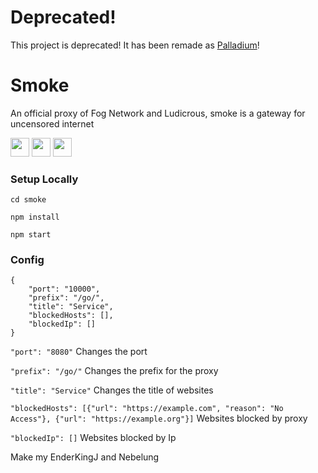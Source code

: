 # Deprecated!
This project is deprecated! It has been remade as [Palladium](https://github.com/LudicrousDevelopment/Palladium)!

# Smoke
An official proxy of Fog Network and Ludicrous, smoke is a gateway for uncensored internet

<a href="https://heroku.com/deploy?template=https://github.com/FogNetwork/Smoke"><img height="30px" src="https://raw.githubusercontent.com/FogNetwork/Tsunami/main/deploy/heroku2.svg"><img></a>
<a href="https://repl.it/github/FogNetwork/Smoke"><img height="30px" src="https://raw.githubusercontent.com/FogNetwork/Tsunami/main/deploy/replit2.svg"><img></a>
<a href="https://glitch.com/edit/#!/import/github/FogNetwork/Smoke"><img height="30px" src="https://raw.githubusercontent.com/FogNetwork/Tsunami/main/deploy/glitch2.svg"><img></a>

### Setup Locally

```
cd smoke
```

```
npm install
```

```
npm start
```

### Config

```
{
    "port": "10000",
    "prefix": "/go/",
    "title": "Service",
    "blockedHosts": [],
    "blockedIp": []
}
```

`"port": "8080"` Changes the port 

`"prefix": "/go/"` Changes the prefix for the proxy

`"title": "Service"` Changes the title of websites

`"blockedHosts": [{"url": "https://example.com", "reason": "No Access"}, {"url": "https://example.org"}]` Websites blocked by proxy

`"blockedIp": []` Websites blocked by Ip

Make my EnderKingJ and Nebelung
